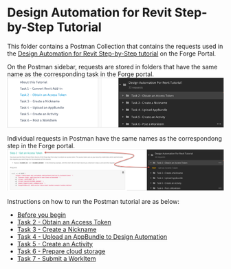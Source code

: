 # Design Automation for Revit Step-by-Step Tutorial

This folder contains a Postman Collection that contains the requests used in the [Design Automation for Revit Step-by-Step tutorial](https://dev.forge.autodesk.com/en/docs/design-automation/v3/tutorials/revit-edit/?sha=6120_10) on the Forge Portal. 

On the Postman sidebar, requests are stored in folders that have the same name as the corresponding task in the Forge portal.
![Forge portal menu to Postman](images/forge_portal_menu_2_postman_menu.png "Forge portal task to Postman mapping")

Individual requests in Postman have the same names as the correspondong step in the Forge portal.
![Forge portal steps to Postman](images/forge_portal_steps_2_postman_menu.png "Forge portal task to Postman mapping")

Instructions on how to run the Postman tutorial are as below:

- [Before you begin](instructions/before_you_begin.md)
- [Task 2 - Obtain an Access Token](instructions/task-2.md)
- [Task 3 - Create a Nickname](instructions/task-3.md)
- [Task 4 - Upload an AppBundle to Design Automation](instructions/task-4.md)
- [Task 5 - Create an Activity](instructions/task-5.md)
- [Task 6 - Prepare cloud storage](instructions/task-6.md)
- [Task 7 - Submit a WorkItem](instructions/task-7.md)






